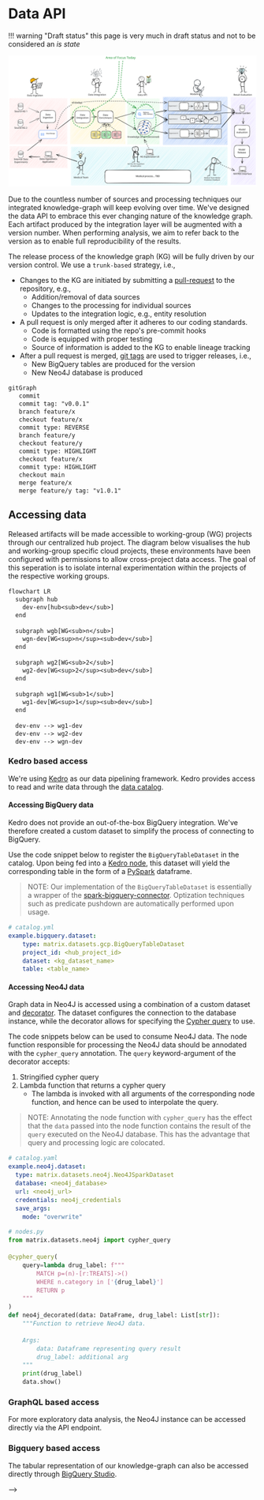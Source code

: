 # Data API

!!! warning "Draft status"
    this page is very much in draft status and not to be considered an _is state_

![](../assets/img/e2e_flow_simple.excalidraw.svg)


Due to the countless number of sources and processing techniques our integrated knowledge-graph will keep evolving over time. We've designed the data API to embrace this ever changing nature of the knowledge graph. Each artifact produced by the integration layer will be augmented with a version number. When performing analysis, we aim to refer back to the version as to enable full reproducibility of the results.

The release process of the knowledge graph (KG) will be fully driven by our version control. We use a `trunk-based` strategy, i.e.,

- Changes to the KG are initiated by submitting a [pull-request](https://docs.github.com/en/pull-requests/collaborating-with-pull-requests/proposing-changes-to-your-work-with-pull-requests/about-pull-requests) to the repository, e.g.,
    - Addition/removal of data sources
    - Changes to the processing for individual sources
    - Updates to the integration logic, e.g., entity resolution
- A pull request is only merged after it adheres to our coding standards.
    - Code is formatted using the repo's pre-commit hooks
    - Code is equipped with proper testing
    - Source of information is added to the KG to enable lineage tracking
- After a pull request is merged, [git tags](https://git-scm.com/book/en/v2/Git-Basics-Tagging) are used to trigger releases, i.e.,
    - New BigQuery tables are produced for the version
    - New Neo4J database is produced


```mermaid
gitGraph
   commit
   commit tag: "v0.0.1"
   branch feature/x
   checkout feature/x
   commit type: REVERSE
   branch feature/y
   checkout feature/y
   commit type: HIGHLIGHT
   checkout feature/x
   commit type: HIGHLIGHT
   checkout main
   merge feature/x
   merge feature/y tag: "v1.0.1"
```

## Accessing data

Released artifacts will be made accessible to working-group (WG) projects through our centralized hub project. The diagram below visualises the hub and working-group specific cloud projects, these environments have been configured with permissions to allow cross-project data access. The goal of this seperation is to isolate internal experimentation within the projects of the respective working groups.

```mermaid
flowchart LR
  subgraph hub
    dev-env[hub<sub>dev</sub>]
  end

  subgraph wgb[WG<sub>n</sub>]
    wgn-dev[WG<sup>n</sup><sub>dev</sub>]
  end

  subgraph wg2[WG<sub>2</sub>]
    wg2-dev[WG<sup>2</sup><sub>dev</sub>]
  end

  subgraph wg1[WG<sub>1</sub>]
    wg1-dev[WG<sup>1</sup><sub>dev</sub>]
  end

  dev-env --> wg1-dev
  dev-env --> wg2-dev
  dev-env --> wgn-dev
```

### Kedro based access

We're using [Kedro](https://docs.kedro.org/en/stable/) as our data pipelining framework. Kedro provides access to read and write data through the [data catalog](https://docs.kedro.org/en/stable/data/data_catalog.html).

#### Accessing BigQuery data

Kedro does not provide an out-of-the-box BigQuery integration. We've therefore created a custom dataset to simplify the process of connecting to BigQuery.

Use the code snippet below to register the `BigQueryTableDataset` in the catalog. Upon being fed into a [Kedro node](https://docs.kedro.org/en/stable/nodes_and_pipelines/nodes.html), this dataset will yield the corresponding table in the form of a [PySpark](https://spark.apache.org/docs/latest/api/python/index.html) dataframe.

> NOTE: Our implementation of the `BigQueryTableDataset` is essentially a wrapper of the [spark-bigquery-connector](https://github.com/GoogleCloudDataproc/spark-bigquery-connector). Optization techniques such as predicate pushdown are automatically performed upon usage.

```yaml
# catalog.yml
example.bigquery.dataset:
    type: matrix.datasets.gcp.BigQueryTableDataset
    project_id: <hub_project_id>
    dataset: <kg_dataset_name>
    table: <table_name>
```

#### Accessing Neo4J data

Graph data in Neo4J is accessed using a combination of a custom dataset and [decorator](https://realpython.com/primer-on-python-decorators/). The dataset configures the connection to the database instance, while the decorator allows for specifying the [Cypher query](https://neo4j.com/docs/getting-started/cypher-intro/) to use.

The code snippets below can be used to consume Neo4J data. The node function responsible for processing the Neo4J data should be annodated with the `cypher_query` annotation. The `query` keyword-argument of the decorator accepts:

1. Stringified cypher query
2. Lambda function that returns a cypher query
   - The lambda is invoked with all arguments of the corresponding node function, and hence can be used to interpolate the query.

> NOTE: Annotating the node function with `cypher_query` has the effect that the `data` passed into the node function contains the result of the `query` executed on the Neo4J database. This has the advantage that query and processing logic are colocated.

```yaml
# catalog.yaml
example.neo4j.dataset:
  type: matrix.datasets.neo4j.Neo4JSparkDataset
  database: <neo4j_database>
  url: <neo4j_url>
  credentials: neo4j_credentials
  save_args:
    mode: "overwrite"
```

```python
# nodes.py
from matrix.datasets.neo4j import cypher_query

@cypher_query(
    query=lambda drug_label: f""" 
        MATCH p=(n)-[r:TREATS]->() 
        WHERE n.category in ['{drug_label}'] 
        RETURN p
    """
)
def neo4j_decorated(data: DataFrame, drug_label: List[str]):
    """Function to retrieve Neo4J data.

    Args:
        data: Dataframe representing query result
        drug_label: additional arg
    """
    print(drug_label)
    data.show()
```

### GraphQL based access

For more exploratory data analysis, the Neo4J instance can be accessed directly via the API endpoint.

### Bigquery based access

The tabular representation of our knowledge-graph can also be accessed directly through [BigQuery Studio](https://cloud.google.com/blog/products/data-analytics/announcing-bigquery-studio).
<!-- 
## Data Versioning

- as we continuously explore new strategies for our modeling and data processing,
versioning our data is essentiatherefore both the tables in BigQuery as well as the
knowledge graph are available through a `tag/version` combination. In Big Query this will materialize as tables in the format of

```
primary.unified_graph_nodes__v0.2.1 #layer.table_name__semver_version
raw.rtx_kg2__v2.2.1                 #layer.table_name__semver_version
```

In Neo4J we will use several databases to separate the graphs. See [their documentation](https://neo4j.com/docs/operations-manual/current/database-administration/) for details.

## Data Lineage

- we want to be able to track back for each model that we release what date it was trained on. therefore we need to be able to track back the origin of each data source. This is where data lineage comes in. We will use a combination of kedro for the initial lineage and later on [gcp lineage](https://cloud.google.com/data-catalog/docs/concepts/about-data-lineage) for more authorative lineage. --> -->